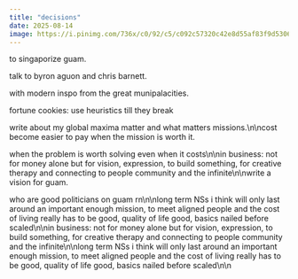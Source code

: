 ```yaml
---
title: "decisions"
date: 2025-08-14
image: https://i.pinimg.com/736x/c0/92/c5/c092c57320c42e8d55af83f9d5306314.jpg
---
```


to singaporize guam.

talk to byron aguon and chris barnett.

with modern inspo from the great munipalacities.

fortune cookies: use heuristics till they break

write about my global maxima matter and what matters missions.\n\ncost become easier to pay when the mission is worth it.

when the problem is worth solving even when it costs\n\nin business: not for money alone but for vision, expression, to build something, for creative therapy and connecting to people community and the infinite\n\nwrite a vision for guam.

who are good politicians on guam rn\n\nlong term NSs i think will only last around an important enough mission, to meet aligned people and the cost of living really has to be good, quality of life good, basics nailed before scaled\n\nin business: not for money alone but for vision, expression, to build something, for creative therapy and connecting to people community and the infinite\n\nlong term NSs i think will only last around an important enough mission, to meet aligned people and the cost of living really has to be good, quality of life good, basics nailed before scaled\n\n
